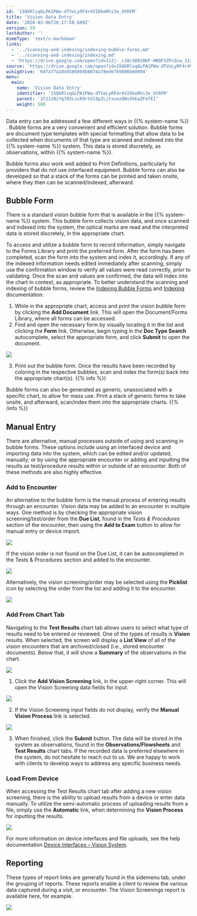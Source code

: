 ```yaml
---
id: '15QkRlsqGLPA1PWa-dTVoLyRF4r4VI0keRhi3e_UtRFM'
title: 'Vision Data Entry'
date: '2020-03-06T20:17:50.609Z'
version: 59
lastAuthor: ''
mimeType: 'text/x-markdown'
links:
  - '../scanning-and-indexing/indexing-bubble-forms.md'
  - '../scanning-and-indexing/indexing.md'
  - 'https://drive.google.com/open?id=112j-_cJ8cSB928KF-HNQFVZPcQiw_11x8p77UtzmqMs'
source: 'https://drive.google.com/open?id=15QkRlsqGLPA1PWa-dTVoLyRF4r4VI0keRhi3e_UtRFM'
wikigdrive: '64fa77a2dd4586094b6074a78ed6769886b60894'
menu:
  main:
    name: 'Vision Data Entry'
    identifier: '15QkRlsqGLPA1PWa-dTVoLyRF4r4VI0keRhi3e_UtRFM'
    parent: '1F21zNiYq703LscR9rtGl8pZLjtxvozONvXhkaZFefEI'
    weight: 580
---
```

Data entry can be addressed a few different ways in {{% system-name %}} . Bubble forms are a very convenient and efficient solution. Bubble forms are document type templates with special formatting that allow data to be collected when documents of that type are scanned and indexed into the {{% system-name %}} system. This data is stored discretely, as observations, within {{% system-name %}}.

Bubble forms also work well added to Print Definitions, particularly for providers that do not use interfaced equipment. Bubble forms can also be developed so that a stack of the forms can be printed and taken onsite, where they then can be scanned/indexed, afterward.
  
## Bubble Form  
  
There is a standard vision bubble form that is available in the {{% system-name %}} system. This bubble form collects vision data, and once scanned and indexed into the system, the optical marks are read and the interpreted data is stored discretely, in the appropriate chart.

To access and utilize a bubble form to record information, simply navigate to the Forms Library and print the preferred form. After the form has been completed, scan the form into the system and index it, accordingly. If any of the indexed information needs edited immediately after scanning, simply use the confirmation window to verify all values were read correctly, prior to validating. Once the scan and values are confirmed, the data will index into the chart in context, as appropriate. To better understand the scanning and indexing of bubble forms, review the [Indexing Bubble Forms](../scanning-and-indexing/indexing-bubble-forms.md) and [Indexing](../scanning-and-indexing/indexing.md) documentation.
1. While in the appropriate chart, access and print the vision bubble form by clicking the <strong>Add Document</strong> link. This will open the Document/Forms Library, where all forms can be accessed.
2. Find and open the necessary form by visually locating it in the list and clicking the <strong>Form</strong> link. Otherwise, begin typing in the <strong>Doc Type Search</strong> autocomplete, select the appropriate form, and click <strong>Submit</strong> to open the document.
  
![](../vision-data-entry.assets/10000201000004AF0000013CF302E3F8EDECDEA0.png)  

3. Print out the bubble form. Once the results have been recorded by coloring in the respective bubbles, scan and index the form(s) back into the appropriate chart(s).
{{% info %}}

Bubble forms can also be generated as generic, unassociated with a specific chart, to allow for mass use. Print a stack of generic forms to take onsite, and afterward, scan/index them into the appropriate charts.
{{% /info %}}
  
## Manual Entry  

There are alternative, manual processes outside of using and scanning in bubble forms. These options include using an interfaced device and importing data into the system, which can be edited and/or updated, manually; or by using the appropriate encounter or adding and inputting the results as test/procedure results within or outside of an encounter. Both of these methods are also highly effective.
  
### Add to Encounter  

An alternative to the bubble form is the manual process of entering results through an encounter.
Vision data may be added to an encounter in multiple ways. One method is by checking the appropriate vision screening/test/order from the **Due List**, found in the *Tests & Procedures* section of the encounter, then using the **Add to Exam** button to allow for manual entry or device import.
  
![](../vision-data-entry.assets/100002010000047F000001B8CB7F05E0F1685291.png)  

If the vision order is not found on the Due List, it can be autocompleted in the Tests & Procedures section and added to the encounter.
  
![](../vision-data-entry.assets/10000201000001DA000000CBE43E7A2AFD9224FB.png)  

Alternatively, the vision screening/order may be selected using the **Picklist** icon by selecting the order from the list and adding it to the encounter.
  
![](../vision-data-entry.assets/10000201000004AD000002481CE8BF8C27B156FD.png)  

  
### Add From Chart Tab  

Navigating to the **Test Results** chart tab allows users to select what type of results need to be entered or reviewed. One of the types of results is **Vision** results. When selected, the screen will display a **List View** of all of the vision encounters that are archived/closed (i.e., stored encounter documents). Below that, it will show a **Summary** of the observations in the chart.
  
![](../vision-data-entry.assets/1000020100000556000001DB37537A43001DD0B0.png)  

1. Click the <strong>Add Vision Screening</strong> link, in the upper-right corner. This will open the Vision Screening data fields for input.
  
![](../vision-data-entry.assets/10000201000005560000013E995D2522E90A5C38.png)  

2. If the Vision Screening input fields do not display, verify the <strong>Manual Vision Process</strong> link is selected.
  
![](../vision-data-entry.assets/10000201000002FD0000024F05B82F79847ABBFB.png)  

3. When finished, click the <strong>Submit</strong> button.
The data will be stored in the system as observations, found in the **Observations/Flowsheets** and **Test Results** chart tabs. If the recorded data is preferred elsewhere in the system, do not hesitate to reach out to us. We are happy to work with clients to develop ways to address any specific business needs.
  
### Load From Device  

When accessing the Test Results chart tab after adding a new vision screening, there is the ability to upload results from a device or enter data manually. To utilize the semi-automatic process of uploading results from a file, simply use the **Automatic** link, when determining the **Vision Process** for inputting the results.
  
![](../vision-data-entry.assets/10000201000002EC000001D2B7D4CBDB9A740C4F.png)  

For more information on device interfaces and file uploads, see the help documentation [Device Interfaces – Vision System](https://drive.google.com/open?id=112j-_cJ8cSB928KF-HNQFVZPcQiw_11x8p77UtzmqMs).
  
## Reporting  

These types of report links are generally found in the sidemenu tab, under the grouping of reports. These reports enable a client to review the various data captured during a visit, or encounter. The Vision Screenings report is available here, for example.
  
![](../vision-data-entry.assets/100002010000044D0000024A369DE7AC58B4BCA7.png)  

